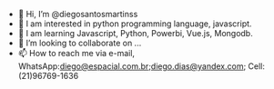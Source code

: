 - 👋 Hi, I’m @diegosantosmartinss
- 👀 I am interested in python programming language, javascript.
- 🌱 I am learning Javascript, Python, Powerbi, Vue.js, Mongodb.
- 💞️ I’m looking to collaborate on ...
- 📫 How to reach me via e-mail, WhatsApp:diego@espacial.com.br;diego.dias@yandex.com; 
Cell:(21)96769-1636

<!---
diegosantosmartinss/diegosantosmartinss is a ✨ special ✨ repository because its `README.md` (this file) appears on your GitHub profile.
You can click the Preview link to take a look at your changes.
--->
